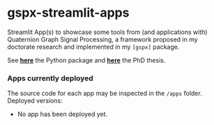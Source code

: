 # gspx-streamlit-apps

Streamlit App(s) to showcase some tools from (and applications with) Quaternion Graph Signal Processing, a framework proposed in my doctorate research and implemented in my `[gspx]` package.

See **[here](https://github.com/gboaviagem/gspx)** the Python package and **[here](https://github.com/gboaviagem/phd-thesis)** the PhD thesis.

### Apps currently deployed

The source code for each app may be inspected in the `/apps` folder. Deployed versions:

- No app has been deployed yet.

